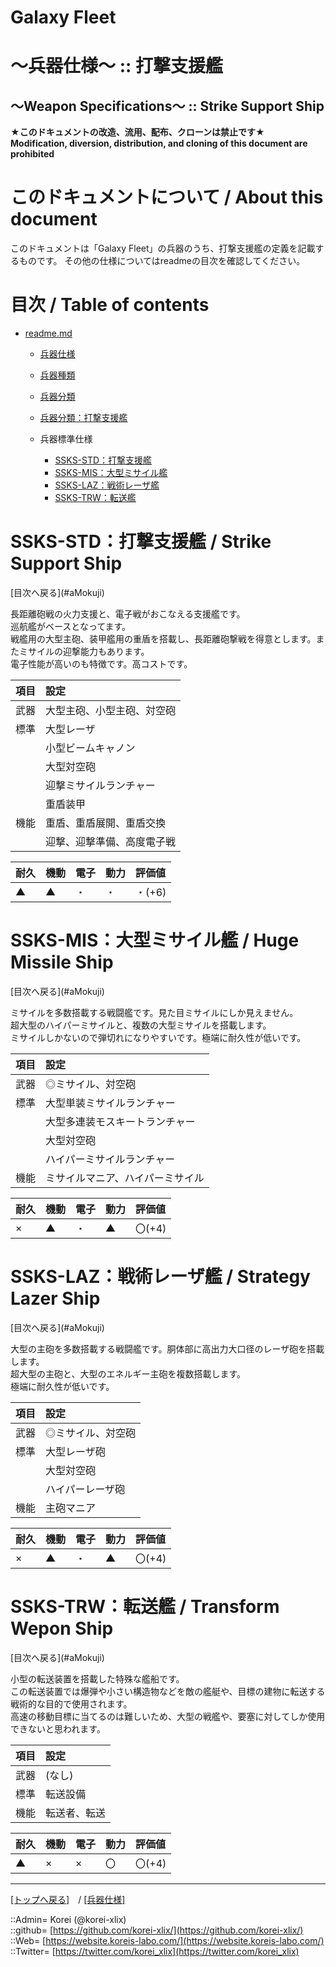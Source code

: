 # Galaxy Fleet
  
<h1>～兵器仕様～ :: 打撃支援艦</h1>  
<h2>～Weapon Specifications～ :: Strike Support Ship</h2>  
  

**★このドキュメントの改造、流用、配布、クローンは禁止です★**  
    **Modification, diversion, distribution, and cloning of this document are prohibited**  
  

<h1 id="aHowto">このドキュメントについて / About this document</h1>  
このドキュメントは「Galaxy Fleet」の兵器のうち、打撃支援艦の定義を記載するものです。  
その他の仕様についてはreadmeの目次を確認してください。  
  





<h1 id="aMokuji">目次 / Table of contents</h1>  

* [readme.md](/readme.md)
  * [兵器仕様](../readme.md)
  * [兵器種類](../../strategypart/readme.md#aUnitKind)
  * [兵器分類](../readme.md#aUnitClass)

  * [兵器分類：打撃支援艦](../readme.md#aStrikeSupportShip)

  * 兵器標準仕様
    * [SSKS-STD：打撃支援艦](#aStrikeSupportShip)
    * [SSKS-MIS：大型ミサイル艦](#aHugeMissileShip)
    * [SSKS-LAZ：戦術レーザ艦](#aStrategyLazerShip)
    * [SSKS-TRW：転送艦](#aTransformWeponShip)
  





<h1 id="aStrikeSupportShip">SSKS-STD：打撃支援艦 / Strike Support Ship</h1>  
  [目次へ戻る](#aMokuji)  
  

長距離砲戦の火力支援と、電子戦がおこなえる支援艦です。  
巡航艦がベースとなってます。  
戦艦用の大型主砲、装甲艦用の重盾を搭載し、長距離砲撃戦を得意とします。またミサイルの迎撃能力もあります。  
電子性能が高いのも特徴です。高コストです。  

|項目  |設定  |
|:--|:--|
|武器  |大型主砲、小型主砲、対空砲  |
|標準  |大型レーザ  |
|      |小型ビームキャノン  |
|      |大型対空砲  |
|      |迎撃ミサイルランチャー  |
|      |重盾装甲  |
|機能  |重盾、重盾展開、重盾交換  |
|      |迎撃、迎撃準備、高度電子戦  |

|耐久  |機動  |電子  |動力  |評価値    |
|:--|:--|:--|:--|:--|
| ▲   | ▲   | ・   | ・   | ・(+6)   |
  





<h1 id="aHugeMissileShip">SSKS-MIS：大型ミサイル艦 / Huge Missile Ship</h1>  
  [目次へ戻る](#aMokuji)  
  

ミサイルを多数搭載する戦闘艦です。見た目ミサイルにしか見えません。  
超大型のハイパーミサイルと、複数の大型ミサイルを搭載します。  
ミサイルしかないので弾切れになりやすいです。極端に耐久性が低いです。  

|項目  |設定  |
|:--|:--|
|武器  |◎ミサイル、対空砲  |
|標準  |大型単装ミサイルランチャー  |
|      |大型多連装モスキートランチャー  |
|      |大型対空砲  |
|      |ハイパーミサイルランチャー  |
|機能  |ミサイルマニア、ハイパーミサイル  |

|耐久  |機動  |電子  |動力  |評価値    |
|:--|:--|:--|:--|:--|
| ×   | ▲   | ・   | ▲   | 〇(+4)   |
  





<h1 id="aStrategyLazerShip">SSKS-LAZ：戦術レーザ艦 / Strategy Lazer Ship</h1>  
  [目次へ戻る](#aMokuji)  
  

大型の主砲を多数搭載する戦闘艦です。胴体部に高出力大口径のレーザ砲を搭載します。  
超大型の主砲と、大型のエネルギー主砲を複数搭載します。  
極端に耐久性が低いです。  

|項目  |設定  |
|:--|:--|
|武器  |◎ミサイル、対空砲  |
|標準  |大型レーザ砲  |
|      |大型対空砲  |
|      |ハイパーレーザ砲  |
|機能  |主砲マニア  |

|耐久  |機動  |電子  |動力  |評価値    |
|:--|:--|:--|:--|:--|
| ×   | ▲   | ・   | ▲   | 〇(+4)   |
  





<h1 id="aTransformWeponShip">SSKS-TRW：転送艦 / Transform Wepon Ship</h1>  
  [目次へ戻る](#aMokuji)  
  

小型の転送装置を搭載した特殊な艦船です。  
この転送装置では爆弾や小さい構造物などを敵の艦艇や、目標の建物に転送する戦術的な目的で使用されます。  
高速の移動目標に当てるのは難しいため、大型の戦艦や、要塞に対してしか使用できないと思われます。  

|項目  |設定  |
|:--|:--|
|武器  |(なし)  |
|標準  |転送設備  |
|機能  |転送者、転送  |

|耐久  |機動  |電子  |動力  |評価値    |
|:--|:--|:--|:--|:--|
| ▲   | ×   | ×   | 〇   | 〇(+4)   |
  





***
[[トップへ戻る]](/readme.md)　/
[[兵器仕様]](/unit/readme.md)  
  
::Admin= Korei (@korei-xlix)  
::github= [https://github.com/korei-xlix/](https://github.com/korei-xlix/)  
::Web= [https://website.koreis-labo.com/](https://website.koreis-labo.com/)  
::Twitter= [https://twitter.com/korei_xlix](https://twitter.com/korei_xlix)  
